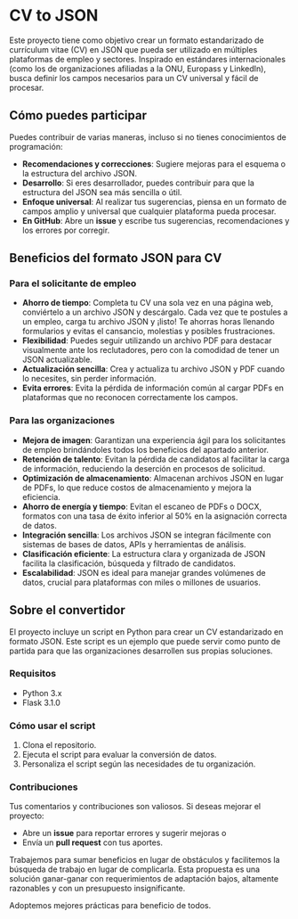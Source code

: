 # CV to JSON

Este proyecto tiene como objetivo crear un formato estandarizado de currículum vitae (CV) en JSON que pueda ser utilizado en múltiples plataformas de empleo y sectores. Inspirado en estándares internacionales (como los de organizaciones afiliadas a la ONU, Europass y LinkedIn), busca definir los campos necesarios para un CV universal y fácil de procesar.

## Cómo puedes participar

Puedes contribuir de varias maneras, incluso si no tienes conocimientos de programación:

- **Recomendaciones y correcciones**: Sugiere mejoras para el esquema o la estructura del archivo JSON.
- **Desarrollo**: Si eres desarrollador, puedes contribuir para que la estructura del JSON sea más sencilla o útil.
- **Enfoque universal**: Al realizar tus sugerencias, piensa en un formato de campos amplio y universal que cualquier plataforma pueda procesar.
- **En GitHub**: Abre un **issue** y escribe tus sugerencias, recomendaciones y los errores por corregir.

## Beneficios del formato JSON para CV

### Para el solicitante de empleo

- **Ahorro de tiempo**: Completa tu CV una sola vez en una página web, conviértelo a un archivo JSON y descárgalo. Cada vez que te postules a un empleo, carga tu archivo JSON y ¡listo! Te ahorras horas llenando formularios y evitas el cansancio, molestias y posibles frustraciones.
- **Flexibilidad**: Puedes seguir utilizando un archivo PDF para destacar visualmente ante los reclutadores, pero con la comodidad de tener un JSON actualizable.
- **Actualización sencilla**: Crea y actualiza tu archivo JSON y PDF cuando lo necesites, sin perder información.
- **Evita errores**: Evita la pérdida de información común al cargar PDFs en plataformas que no reconocen correctamente los campos.

### Para las organizaciones

- **Mejora de imagen**: Garantizan una experiencia ágil para los solicitantes de empleo brindándoles todos los beneficios del apartado anterior.
- **Retención de talento**: Evitan la pérdida de candidatos al facilitar la carga de información, reduciendo la deserción en procesos de solicitud.
- **Optimización de almacenamiento**: Almacenan archivos JSON en lugar de PDFs, lo que reduce costos de almacenamiento y mejora la eficiencia.
- **Ahorro de energía y tiempo**: Evitan el escaneo de PDFs o DOCX, formatos con una tasa de éxito inferior al 50% en la asignación correcta de datos.
- **Integración sencilla**: Los archivos JSON se integran fácilmente con sistemas de bases de datos, APIs y herramientas de análisis.
- **Clasificación eficiente**: La estructura clara y organizada de JSON facilita la clasificación, búsqueda y filtrado de candidatos.
- **Escalabilidad**: JSON es ideal para manejar grandes volúmenes de datos, crucial para plataformas con miles o millones de usuarios.

## Sobre el convertidor

El proyecto incluye un script en Python para crear un CV estandarizado en formato JSON. Este script es un ejemplo que puede servir como punto de partida para que las organizaciones desarrollen sus propias soluciones.

### Requisitos

- Python 3.x
- Flask 3.1.0

### Cómo usar el script

1. Clona el repositorio.
2. Ejecuta el script para evaluar la conversión de datos.
3. Personaliza el script según las necesidades de tu organización.

### Contribuciones

Tus comentarios y contribuciones son valiosos. Si deseas mejorar el proyecto:

- Abre un **issue** para reportar errores y sugerir mejoras o
- Envía un **pull request** con tus aportes.

Trabajemos para sumar beneficios en lugar de obstáculos y facilitemos la búsqueda de trabajo en lugar de complicarla. Esta propuesta es una solución ganar-ganar con requerimientos de adaptación bajos, altamente razonables y con un presupuesto insignificante.

Adoptemos mejores prácticas para beneficio de todos.
